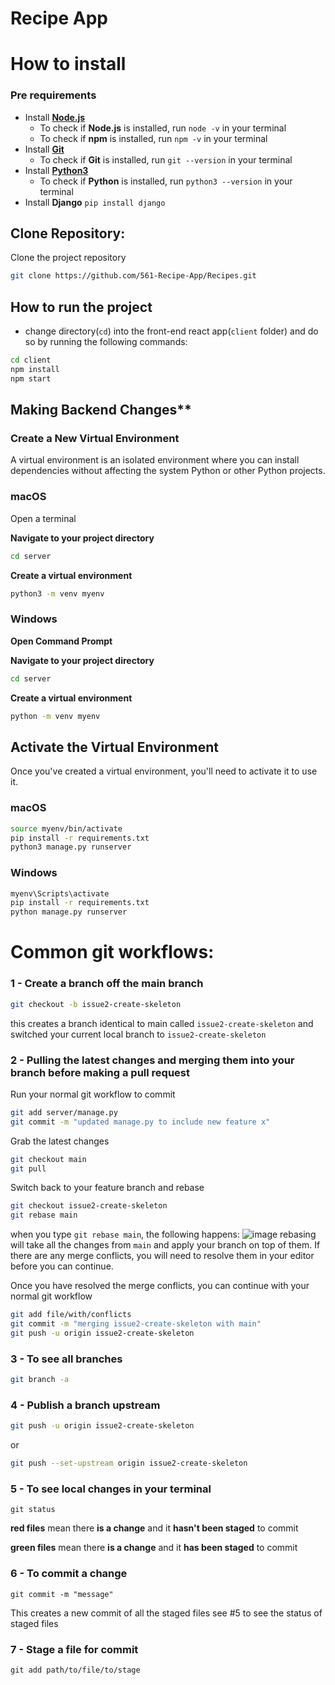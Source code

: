 # Recipe App

# How to install

### Pre requirements

- Install [**Node.js**](https://nodejs.org/en/download/)
  - To check if **Node.js** is installed, run `node -v` in your terminal
  - To check if **npm** is installed, run `npm -v` in your terminal
- Install [**Git**](https://git-scm.com/downloads)
  - To check if **Git** is installed, run `git --version` in your terminal
- Install [**Python3**](https://www.python.org/downloads/)
  - To check if **Python** is installed, run `python3 --version` in your terminal
- Install **Django** `pip install django`

## Clone Repository:

Clone the project repository

```bash
git clone https://github.com/561-Recipe-App/Recipes.git
```

## How to run the project

- change directory(`cd`) into the front-end react app(`client` folder) and do so by running the following commands:

```bash
cd client
npm install
npm start
```

## Making Backend Changes\*\*

### Create a New Virtual Environment

A virtual environment is an isolated environment where you can install dependencies without affecting the system Python or other Python projects.

### macOS

Open a terminal

**Navigate to your project directory**

```bash
cd server
```

**Create a virtual environment**

```bash
python3 -m venv myenv
```

### Windows

**Open Command Prompt**

**Navigate to your project directory**

```cmd
cd server
```

**Create a virtual environment**

```cmd
python -m venv myenv
```

## Activate the Virtual Environment

Once you've created a virtual environment, you'll need to activate it to use it.

### macOS

```bash
source myenv/bin/activate
pip install -r requirements.txt
python3 manage.py runserver
```

### Windows

```cmd
myenv\Scripts\activate
pip install -r requirements.txt
python manage.py runserver
```

# Common git workflows:

### 1 - Create a branch off the main branch

```bash
git checkout -b issue2-create-skeleton
```

this creates a branch identical to main called `issue2-create-skeleton` and switched your current local branch to `issue2-create-skeleton`

### 2 - Pulling the latest changes and merging them into your branch before making a pull request

Run your normal git workflow to commit

```bash
git add server/manage.py
git commit -m "updated manage.py to include new feature x"
```

Grab the latest changes

```bash
git checkout main
git pull
```

Switch back to your feature branch and rebase

```bash
git checkout issue2-create-skeleton
git rebase main
```

when you type `git rebase main`, the following happens:
![image](https://wac-cdn.atlassian.com/dam/jcr:4e576671-1b7f-43db-afb5-cf8db8df8e4a/01%20What%20is%20git%20rebase.svg?cdnVersion=1234)
rebasing will take all the changes from `main` and apply your branch on top of them. If there are any merge conflicts, you will need to resolve them in your editor before you can continue.

Once you have resolved the merge conflicts, you can continue with your normal git workflow

```bash
git add file/with/conflicts
git commit -m "merging issue2-create-skeleton with main"
git push -u origin issue2-create-skeleton
```

### 3 - To see all branches

```bash
git branch -a
```

### 4 - Publish a branch upstream

```bash
git push -u origin issue2-create-skeleton
```

or

```bash
git push --set-upstream origin issue2-create-skeleton
```

### 5 - To see local changes in your terminal

`git status`

**red files** mean there **is a change** and it **hasn't been staged** to commit

**green files** mean there **is a change** and it **has been staged** to commit

### 6 - To commit a change

`git commit -m "message"`

This creates a new commit of all the staged files see #5 to see the status of staged files

### 7 - Stage a file for commit

`git add path/to/file/to/stage`
